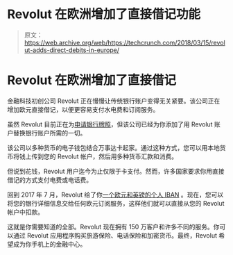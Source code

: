 # Revolut 在欧洲增加了直接借记功能 

> 原文：<https://web.archive.org/web/https://techcrunch.com/2018/03/15/revolut-adds-direct-debits-in-europe/>

# Revolut 在欧洲增加了直接借记

金融科技初创公司 Revolut 正在慢慢让传统银行账户变得无关紧要。该公司正在增加欧元直接借记，以便更容易支付水电费和订阅服务。

虽然 Revolut 目前正在为[申请银行牌照](https://web.archive.org/web/20221205124714/https://techcrunch.com/2017/11/07/revolut-is-applying-for-a-european-banking-license-to-become-a-true-bank/)，但该公司已经为你添加了用 Revolut 账户替换银行账户所需的一切。

该公司以多种货币的电子钱包结合万事达卡起家。通过这种方式，您可以用本地货币将钱上传到您的 Revolut 帐户，然后用多种货币汇款和消费。

但说到花钱，Revolut 用户迄今为止仅限于卡支付。然而，许多国家要求你用直接借记的方式支付电费或电话费。

回到 2017 年 7 月，Revolut 给了你[一个欧元和英镑的个人 IBAN](https://web.archive.org/web/20221205124714/https://techcrunch.com/2017/07/17/revolut-launches-personal-euro-accounts-with-your-own-iban/) 。现在，您可以将您的银行详细信息交给任何欧元订阅服务，这样他们就可以直接从您的 Revolut 帐户中扣款。

这就是你需要知道的全部。Revolut 现在拥有 150 万客户和许多不同的服务。你可以通过 Revolut 应用程序购买旅游保险、电话保险和加密货币。最终，Revolut 希望成为你手机上的金融中心。